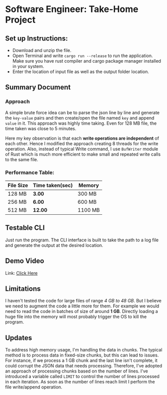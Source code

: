 # Software Engineer: Take-Home Project

## Set up Instructions:
* Download and unzip the file.
* Open Terminal and write `cargo run --release` to run the application. Make sure you have rust compiler and cargo package manager installed in your system.
* Enter the location of input file as well as the output folder location.

## Summary Document
### Approach
A simple brute force idea can be to parse the json line by line and generate the `key-value` pairs and then create/open the file named `key` and append `value` in it. This approach was highly time taking. Even for 128 MB file, the time taken was close to 5 minutes.

Here my key observation is that each **write operations are independent** of each other. Hence I modified the approach creating 8 threads for the write operation. Also, instead of typical Write command, I use `BufWriter` module of Rust which is much more efficient to make small and repeated write calls to the same file.


### Performance Table:
| File Size | Time taken(sec) | Memory |
|-----------|-----------------|--------|
| 128 MB | **3.00**  | 300 MB       |
| 256 MB | **6.00**  | 600 MB       |
| 512 MB | **12.00** | 1100 MB      |

## Testable CLI 
Just run the program. The CLI interface is built to take the path to a log file and generate the output at the desired location.

## Demo Video
Link: <a href='https://drive.google.com/file/d/17DED5Oew2FswI4TyryQ_fnCFZUtLKkrd/view?usp=sharing'>Click Here</a>

## Limitations
I haven't tested the code for large files of range *4 GB to 48 GB*. But I believe we need to augment the code a little more for them. For example we would need to read the code in batches of size of around **1 GB**. Directly loading a huge file into the memory will most probably trigger the OS to kill the program.

## Updates
To address high memory usage, I'm handling the data in chunks. The typical method is to process data in fixed-size chunks, but this can lead to issues. For instance, if we process a 1 GB chunk and the last line isn't complete, it could corrupt the JSON data that needs processing. Therefore, I've adopted an approach of processing chunks based on the number of lines. I've introduced a variable called `LIMIT` to control the number of lines processed in each iteration. As soon as the number of lines reach limit I perform the file write/append operation.